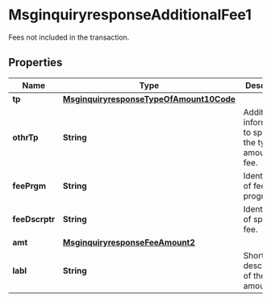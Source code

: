 

# MsginquiryresponseAdditionalFee1

Fees not included in the transaction.
## Properties

Name | Type | Description | Notes
------------ | ------------- | ------------- | -------------
**tp** | [**MsginquiryresponseTypeOfAmount10Code**](MsginquiryresponseTypeOfAmount10Code.md) |  |  [optional]
**othrTp** | **String** | Additional information to specify the type of amount of fee. |  [optional]
**feePrgm** | **String** | Identification of fee program. |  [optional]
**feeDscrptr** | **String** | Identification of specific fee. |  [optional]
**amt** | [**MsginquiryresponseFeeAmount2**](MsginquiryresponseFeeAmount2.md) |  |  [optional]
**labl** | **String** | Short description of the fee amount. |  [optional]



